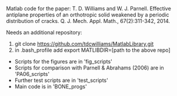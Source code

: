 Matlab code for the paper:
T. D. Williams and W. J. Parnell. Effective antiplane properties of an orthotropic solid weakened by a periodic distribution of cracks. Q. J. Mech. Appl.
Math., 67(2):311-342, 2014.

Needs an additional repository:
1) git clone https://github.com/tdcwilliams/MatlabLibrary.git
2) in .bash_profile add
export MATLIBDIR=[path to the above repo]

* Scripts for the figures are in 'fig_scripts'
* Scripts for comparison with Parnell & Abrahams (2006) are in 'PA06_scripts'
* Further test scripts are in 'test_scripts'
* Main code is in 'BONE_progs'
